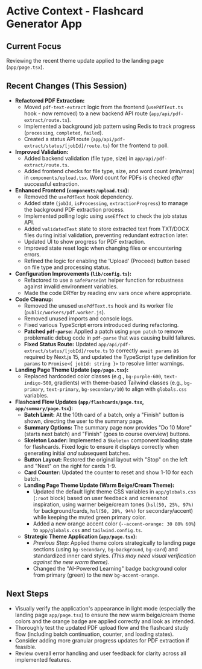 # Active Context - Flashcard Generator App

## Current Focus

Reviewing the recent theme update applied to the landing page (`app/page.tsx`).

## Recent Changes (This Session)

- **Refactored PDF Extraction:**
    - Moved `pdf-text-extract` logic from the frontend (`usePdfText.ts` hook - now removed) to a new backend API route (`app/api/pdf-extract/route.ts`).
    - Implemented a background job pattern using Redis to track progress (`processing`, `completed`, `failed`).
    - Created a status API route (`app/api/pdf-extract/status/[jobId]/route.ts`) for the frontend to poll.
- **Improved Validation:**
    - Added backend validation (file type, size) in `app/api/pdf-extract/route.ts`.
    - Added frontend checks for file type, size, and word count (min/max) in `components/upload.tsx`. Word count for PDFs is checked *after* successful extraction.
- **Enhanced Frontend (`components/upload.tsx`):**
    - Removed the `usePdfText` hook dependency.
    - Added state (`jobId`, `isProcessing`, `extractionProgress`) to manage the background PDF extraction process.
    - Implemented polling logic using `useEffect` to check the job status API.
    - Added `validatedText` state to store extracted text from TXT/DOCX files during initial validation, preventing redundant extraction later.
    - Updated UI to show progress for PDF extraction.
    - Improved state reset logic when changing files or encountering errors.
    - Refined the logic for enabling the 'Upload' (Proceed) button based on file type and processing status.
- **Configuration Improvements (`lib/config.ts`):**
    - Refactored to use a `safeParseInt` helper function for robustness against invalid environment variables.
    - Made the code DRYer by reading env vars once where appropriate.
- **Code Cleanup:**
    - Removed the unused `usePdfText.ts` hook and its worker file (`public/workers/pdf.worker.js`).
    - Removed unused imports and console logs.
    - Fixed various TypeScript errors introduced during refactoring.
    - **Patched `pdf-parse`:** Applied a patch using `pnpm patch` to remove problematic debug code in `pdf-parse` that was causing build failures.
    - **Fixed Status Route:** Updated `app/api/pdf-extract/status/[jobId]/route.ts` to correctly `await params` as required by Next.js 15, and updated the TypeScript type definition for `params` to `Promise<{ jobId: string }>` to resolve linter warnings.
- **Landing Page Theme Update (`app/page.tsx`):**
    - Replaced hardcoded color classes (e.g., `bg-purple-600`, `text-indigo-500`, gradients) with theme-based Tailwind classes (e.g., `bg-primary`, `text-primary`, `bg-secondary/10`) to align with `globals.css` variables.
- **Flashcard Flow Updates (`app/flashcards/page.tsx`, `app/summary/page.tsx`):**
    - **Batch Limit:** At the 10th card of a batch, only a "Finish" button is shown, directing the user to the summary page.
    - **Summary Options:** The summary page now provides "Do 10 More" (starts next batch) and "Finish" (goes to course overview) buttons.
    - **Skeleton Loader:** Implemented a `Skeleton` component loading state for flashcards. Fixed logic to ensure it displays correctly when generating initial *and* subsequent batches.
    - **Button Layout:** Restored the original layout with "Stop" on the left and "Next" on the right for cards 1-9.
    - **Card Counter:** Updated the counter to reset and show 1-10 for each batch.
    - **Landing Page Theme Update (Warm Beige/Cream Theme):**
        - Updated the default light theme CSS variables in `app/globals.css` (`:root` block) based on user feedback and screenshot inspiration, using warmer beige/cream tones (`hsl(50, 25%, 97%)` for background/cards, `hsl(50, 20%, 94%)` for secondary/accent) while keeping the muted green primary color.
        - Added a new orange accent color (`--accent-orange: 30 80% 60%`) to `app/globals.css` and `tailwind.config.ts`.
    - **Strategic Theme Application (`app/page.tsx`):**
        - *Previous Step:* Applied theme colors strategically to landing page sections (using `bg-secondary`, `bg-background`, `bg-card`) and standardized inner card styles. *(This may need visual verification against the new warm theme).*
        - Changed the "AI-Powered Learning" badge background color from primary (green) to the new `bg-accent-orange`.

## Next Steps

- Visually verify the application's appearance in light mode (especially the landing page `app/page.tsx`) to ensure the new warm beige/cream theme colors and the orange badge are applied correctly and look as intended.
- Thoroughly test the updated PDF upload flow and the flashcard study flow (including batch continuation, counter, and loading states).
- Consider adding more granular progress updates for PDF extraction if feasible.
- Review overall error handling and user feedback for clarity across all implemented features.
